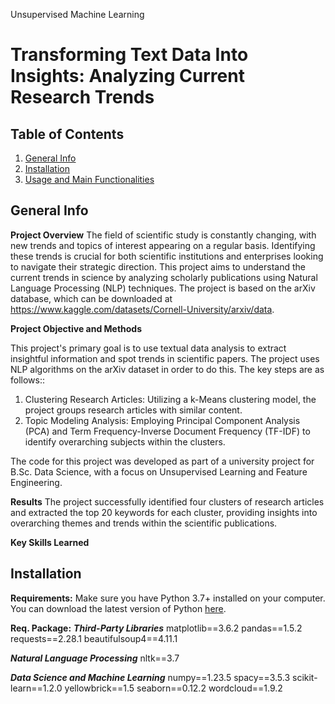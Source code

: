 Unsupervised Machine Learning 
# Transforming Text Data Into Insights: Analyzing Current Research Trends

## Table of Contents
1. [General Info](#General-Info)
2. [Installation](#Installation)
3. [Usage and Main Functionalities](#Usage-and-Main-Functionalities)

## General Info

**Project Overview**
The field of scientific study is constantly changing, with new trends and topics of interest appearing on a regular basis. Identifying these trends is crucial for both scientific institutions and enterprises looking to navigate their strategic direction. This project aims to understand the current trends in science by analyzing scholarly publications using Natural Language Processing (NLP) techniques. The project is based on the arXiv database, which can be downloaded at https://www.kaggle.com/datasets/Cornell-University/arxiv/data. 

**Project Objective and Methods**

This project's primary goal is to use textual data analysis to extract insightful information and spot trends in scientific papers. The project uses NLP algorithms on the arXiv dataset in order to do this. The key steps are as follows::

1. Clustering Research Articles: Utilizing a k-Means clustering model, the project groups research articles with similar content.
2. Topic Modeling Analysis: Employing Principal Component Analysis (PCA) and Term Frequency-Inverse Document Frequency (TF-IDF) to identify overarching subjects within the clusters.

The code for this project was developed as part of a university project for B.Sc. Data Science, with a focus on Unsupervised Learning and Feature Engineering.

**Results**
The project successfully identified four clusters of research articles and extracted the top 20 keywords for each cluster, providing insights into overarching themes and trends within the scientific publications.

**Key Skills Learned**




## Installation

**Requirements:** 
Make sure you have Python 3.7+ installed on your computer. You can download the latest version of Python [here](https://www.python.org/downloads/). 

**Req. Package:**
***Third-Party Libraries***
matplotlib==3.6.2
pandas==1.5.2
requests==2.28.1
beautifulsoup4==4.11.1

***Natural Language Processing***
nltk==3.7

***Data Science and Machine Learning***
numpy==1.23.5
spacy==3.5.3
scikit-learn==1.2.0
yellowbrick==1.5
seaborn==0.12.2
wordcloud==1.9.2
